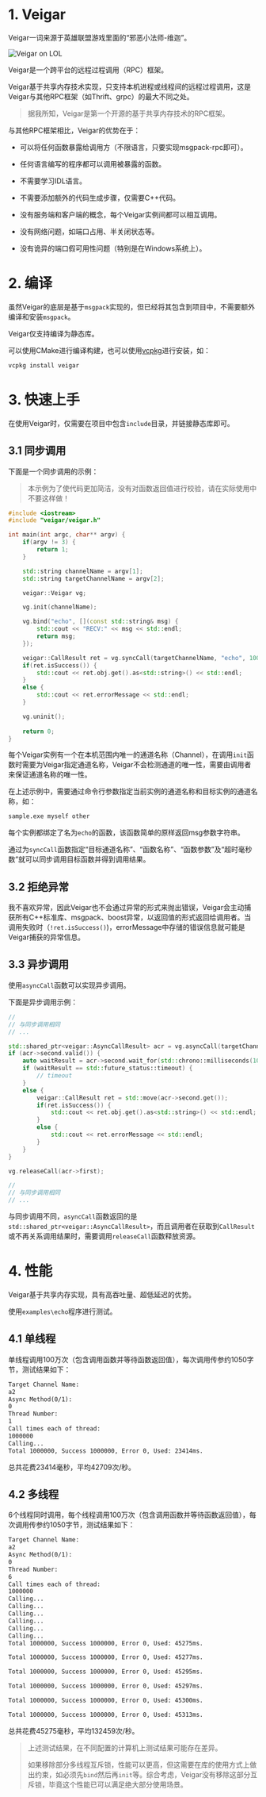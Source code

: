 # 1. Veigar
Veigar一词来源于英雄联盟游戏里面的“邪恶小法师-维迦”。

![Veigar on LOL](./veigar-lol.jpg)

Veigar是一个跨平台的远程过程调用（RPC）框架。

Veigar基于共享内存技术实现，只支持本机进程或线程间的远程过程调用，这是Veigar与其他RPC框架（如Thrift、grpc）的最大不同之处。

> 据我所知，Veigar是第一个开源的基于共享内存技术的RPC框架。

与其他RPC框架相比，Veigar的优势在于：

- 可以将任何函数暴露给调用方（不限语言，只要实现msgpack-rpc即可）。

- 任何语言编写的程序都可以调用被暴露的函数。

- 不需要学习IDL语言。

- 不需要添加额外的代码生成步骤，仅需要C++代码。

- 没有服务端和客户端的概念，每个Veigar实例间都可以相互调用。

- 没有网络问题，如端口占用、半关闭状态等。

- 没有诡异的端口假可用性问题（特别是在Windows系统上）。

# 2. 编译
虽然Veigar的底层是基于`msgpack`实现的，但已经将其包含到项目中，不需要额外编译和安装`msgpack`。

Veigar仅支持编译为静态库。

可以使用CMake进行编译构建，也可以使用[vcpkg](https://github.com/microsoft/vcpkg)进行安装，如：
```bash
vcpkg install veigar
```

# 3. 快速上手

在使用Veigar时，仅需要在项目中包含`include`目录，并链接静态库即可。

## 3.1 同步调用

下面是一个同步调用的示例：

> 本示例为了使代码更加简洁，没有对函数返回值进行校验，请在实际使用中不要这样做！

```cpp
#include <iostream>
#include "veigar/veigar.h"

int main(int argc, char** argv) {
    if(argv != 3) {
        return 1;
    }

    std::string channelName = argv[1];
    std::string targetChannelName = argv[2];

    veigar::Veigar vg;

    vg.init(channelName);

    vg.bind("echo", [](const std::string& msg) {
        std::cout << "RECV:" << msg << std::endl;
        return msg;
    });

    veigar::CallResult ret = vg.syncCall(targetChannelName, "echo", 100, "hello");
    if(ret.isSuccess()) {
        std::cout << ret.obj.get().as<std::string>() << std::endl;
    }
    else {
        std::cout << ret.errorMessage << std::endl;
    }

    vg.uninit();
 
    return 0;
}
```

每个Veigar实例有一个在本机范围内唯一的通道名称（Channel），在调用`init`函数时需要为Veigar指定通道名称，Veigar不会检测通道的唯一性，需要由调用者来保证通道名称的唯一性。

在上述示例中，需要通过命令行参数指定当前实例的通道名称和目标实例的通道名称，如：

```bash
sample.exe myself other
```

每个实例都绑定了名为`echo`的函数，该函数简单的原样返回msg参数字符串。

通过为`syncCall`函数指定“目标通道名称”、“函数名称”、“函数参数”及“超时毫秒数”就可以同步调用目标函数并得到调用结果。

## 3.2 拒绝异常

我不喜欢异常，因此Veigar也不会通过异常的形式来抛出错误，Veigar会主动捕获所有C++标准库、msgpack、boost异常，以返回值的形式返回给调用者。当调用失败时（`!ret.isSuccess()`)，errorMessage中存储的错误信息就可能是Veigar捕获的异常信息。

## 3.3 异步调用
使用`asyncCall`函数可以实现异步调用。

下面是异步调用示例：
```cpp
//
// 与同步调用相同
// ...

std::shared_ptr<veigar::AsyncCallResult> acr = vg.asyncCall(targetChannelName, "echo", msg);
if (acr->second.valid()) {
    auto waitResult = acr->second.wait_for(std::chrono::milliseconds(100));
    if (waitResult == std::future_status::timeout) {
        // timeout
    }
    else {
        veigar::CallResult ret = std::move(acr->second.get());
        if(ret.isSuccess()) {
            std::cout << ret.obj.get().as<std::string>() << std::endl;
        }
        else {
            std::cout << ret.errorMessage << std::endl;
        }
    }
}

vg.releaseCall(acr->first);

//
// 与同步调用相同
// ...
```

与同步调用不同，`asyncCall`函数返回的是`std::shared_ptr<veigar::AsyncCallResult>`，而且调用者在获取到`CallResult`或不再关系调用结果时，需要调用`releaseCall`函数释放资源。

# 4. 性能
Veigar基于共享内存实现，具有高吞吐量、超低延迟的优势。

使用`examples\echo`程序进行测试。

## 4.1 单线程
单线程调用100万次（包含调用函数并等待函数返回值），每次调用传参约1050字节，测试结果如下：

```txt
Target Channel Name:
a2
Async Method(0/1):
0
Thread Number:
1
Call times each of thread:
1000000
Calling...
Total 1000000, Success 1000000, Error 0, Used: 23414ms.
```

总共花费23414毫秒，平均42709次/秒。


## 4.2 多线程

6个线程同时调用，每个线程调用100万次（包含调用函数并等待函数返回值），每次调用传参约1050字节，测试结果如下：
```txt
Target Channel Name:
a2
Async Method(0/1):
0
Thread Number:
6
Call times each of thread:
1000000
Calling...
Calling...
Calling...
Calling...
Calling...
Calling...
Total 1000000, Success 1000000, Error 0, Used: 45275ms.

Total 1000000, Success 1000000, Error 0, Used: 45277ms.

Total 1000000, Success 1000000, Error 0, Used: 45295ms.

Total 1000000, Success 1000000, Error 0, Used: 45297ms.

Total 1000000, Success 1000000, Error 0, Used: 45300ms.

Total 1000000, Success 1000000, Error 0, Used: 45313ms.
```

总共花费45275毫秒，平均132459次/秒。

> 上述测试结果，在不同配置的计算机上测试结果可能存在差异。
>
> 如果移除部分多线程互斥锁，性能可以更高，但这需要在库的使用方式上做出约束，如必须先`bind`然后再`init`等。综合考虑，Veigar没有移除这部分互斥锁，毕竟这个性能已可以满足绝大部分使用场景。